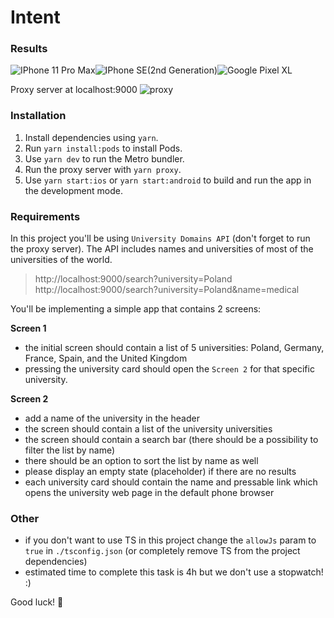 # Intent

### Results
![IPhone 11 Pro Max](https://im4.ezgif.com/tmp/ezgif-4-d659b2e647be.gif)![IPhone SE(2nd Generation)](https://im4.ezgif.com/tmp/ezgif-4-bdeb52066349.gif)![Google Pixel XL](https://im4.ezgif.com/tmp/ezgif-4-4db9ed9e1382.gif)

Proxy server at localhost:9000
![proxy](https://i.ibb.co/VjcJrjK/Screenshot-2021-06-26-at-20-33-16.png)

### Installation

1. Install dependencies using `yarn`.
2. Run `yarn install:pods` to install Pods.
3. Use `yarn dev` to run the Metro bundler.
4. Run the proxy server with `yarn proxy`.
5. Use `yarn start:ios` or `yarn start:android` to build and run the app in the development mode.

### Requirements

In this project you'll be using `University Domains API` (don't forget to run the proxy server).
The API includes names and universities of most of the universities of the world.

> http://localhost:9000/search?university=Poland
> http://localhost:9000/search?university=Poland&name=medical

You'll be implementing a simple app that contains 2 screens:

**Screen 1**

- the initial screen should contain a list of 5 universities: Poland, Germany, France, Spain, and the United Kingdom
- pressing the university card should open the `Screen 2` for that specific university.

**Screen 2**

- add a name of the university in the header
- the screen should contain a list of the university universities
- the screen should contain a search bar (there should be a possibility to filter the list by name)
- there should be an option to sort the list by name as well
- please display an empty state (placeholder) if there are no results
- each university card should contain the name and pressable link which opens the university web page in the default phone browser

### Other

- if you don't want to use TS in this project change the `allowJs` param to `true` in `./tsconfig.json` (or completely remove TS from the project dependencies)
- estimated time to complete this task is 4h but we don't use a stopwatch! :)

Good luck! 🤗
